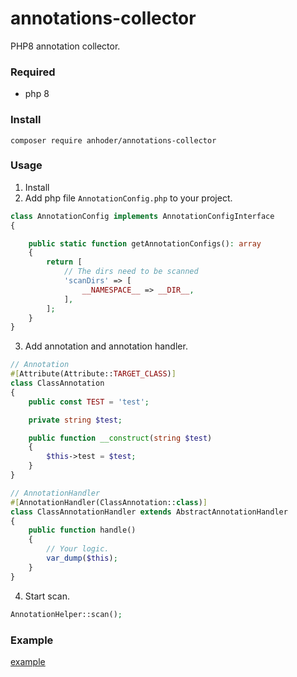 # annotations-collector

PHP8 annotation collector.

### Required

* php 8

### Install

```shell
composer require anhoder/annotations-collector
```

### Usage

1. Install
2. Add php file `AnnotationConfig.php` to your project.

```php
class AnnotationConfig implements AnnotationConfigInterface
{

    public static function getAnnotationConfigs(): array
    {
        return [
            // The dirs need to be scanned
            'scanDirs' => [
                __NAMESPACE__ => __DIR__,
            ],
        ];
    }
}
```
3. Add annotation and annotation handler.

```php
// Annotation
#[Attribute(Attribute::TARGET_CLASS)]
class ClassAnnotation
{
    public const TEST = 'test';

    private string $test;

    public function __construct(string $test)
    {
        $this->test = $test;
    }
}

// AnnotationHandler
#[AnnotationHandler(ClassAnnotation::class)]
class ClassAnnotationHandler extends AbstractAnnotationHandler
{
    public function handle()
    {
        // Your logic.
        var_dump($this);
    }
}
```
4. Start scan.

```php
AnnotationHelper::scan();
```

### Example

[example](./tests)



